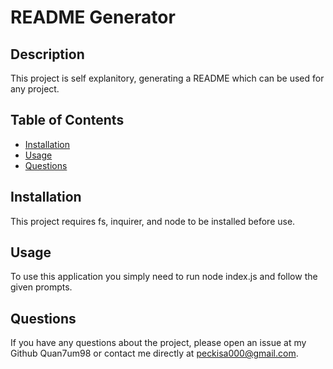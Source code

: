 
  # README Generator
  
  ## Description
  This project is self explanitory, generating a README which can be used for any project.
  
  ## Table of Contents
  - [Installation](#installation)
  - [Usage](#usage)
  - [Questions](#questions)
  
  ## Installation
  This project requires fs, inquirer, and node to be installed before use.
  
  ## Usage
  To use this application you simply need to run node index.js and follow the given prompts.
  
  ## Questions
  If you have any questions about the project, please open an issue at my Github Quan7um98 or contact me directly at peckisa000@gmail.com.

    
